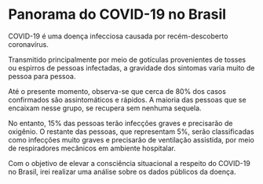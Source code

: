 # Panorama do COVID-19 no Brasil

COVID-19 é uma doença infecciosa causada por recém-descoberto coronavírus.

Transmitido principalmente por meio de gotículas provenientes de tosses ou espirros de pessoas infectadas, a gravidade dos sintomas varia muito de pessoa para pessoa.

Até o presente momento, observa-se que cerca de 80% dos casos confirmados são assintomáticos e rápidos. A maioria das pessoas que se encaixam nesse grupo, se recupera sem nenhuma sequela.

No entanto, 15% das pessoas terão infecções graves e precisarão de oxigênio. O restante das pessoas, que representam 5%, serão classificadas como infecções muito graves e precisarão de ventilação assistida, por meio de respiradores mecânicos em ambiente hospitalar.

Com o objetivo de elevar a consciência situacional a respeito do COVID-19 no Brasil, irei realizar uma análise sobre os dados públicos da doença.
